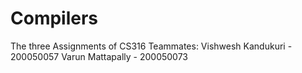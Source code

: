 # Compilers
The three Assignments of CS316
Teammates:
Vishwesh Kandukuri - 200050057
Varun Mattapally - 200050073
